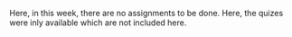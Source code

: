 Here, in this week, there are no assignments to be done. Here, the quizes were inly available which are not included here.
